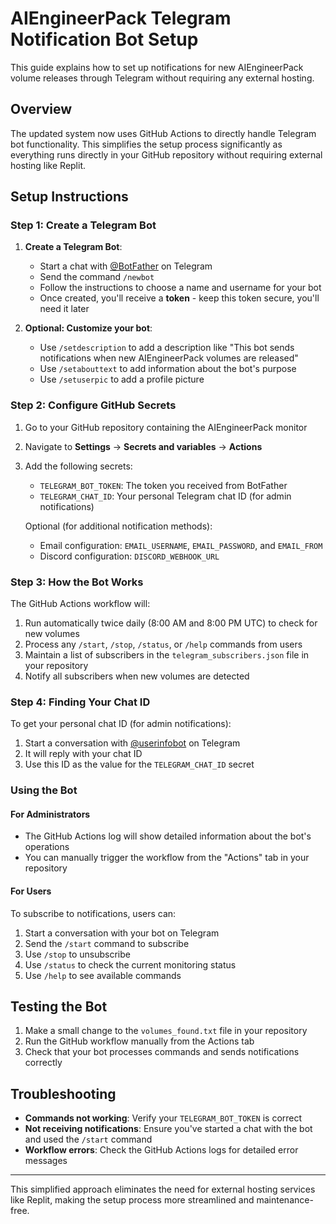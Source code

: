 # AIEngineerPack Telegram Notification Bot Setup

This guide explains how to set up notifications for new AIEngineerPack volume releases through Telegram without requiring any external hosting.

## Overview

The updated system now uses GitHub Actions to directly handle Telegram bot functionality. This simplifies the setup process significantly as everything runs directly in your GitHub repository without requiring external hosting like Replit.

## Setup Instructions

### Step 1: Create a Telegram Bot

1. **Create a Telegram Bot**:
   - Start a chat with [@BotFather](https://t.me/BotFather) on Telegram
   - Send the command `/newbot`
   - Follow the instructions to choose a name and username for your bot
   - Once created, you'll receive a **token** - keep this token secure, you'll need it later

2. **Optional: Customize your bot**:
   - Use `/setdescription` to add a description like "This bot sends notifications when new AIEngineerPack volumes are released"
   - Use `/setabouttext` to add information about the bot's purpose
   - Use `/setuserpic` to add a profile picture

### Step 2: Configure GitHub Secrets

1. Go to your GitHub repository containing the AIEngineerPack monitor
2. Navigate to **Settings** → **Secrets and variables** → **Actions**
3. Add the following secrets:
   - `TELEGRAM_BOT_TOKEN`: The token you received from BotFather
   - `TELEGRAM_CHAT_ID`: Your personal Telegram chat ID (for admin notifications)
   
   Optional (for additional notification methods):
   - Email configuration: `EMAIL_USERNAME`, `EMAIL_PASSWORD`, and `EMAIL_FROM`
   - Discord configuration: `DISCORD_WEBHOOK_URL`

### Step 3: How the Bot Works

The GitHub Actions workflow will:
1. Run automatically twice daily (8:00 AM and 8:00 PM UTC) to check for new volumes
2. Process any `/start`, `/stop`, `/status`, or `/help` commands from users
3. Maintain a list of subscribers in the `telegram_subscribers.json` file in your repository
4. Notify all subscribers when new volumes are detected

### Step 4: Finding Your Chat ID

To get your personal chat ID (for admin notifications):
1. Start a conversation with [@userinfobot](https://t.me/userinfobot) on Telegram
2. It will reply with your chat ID
3. Use this ID as the value for the `TELEGRAM_CHAT_ID` secret

### Using the Bot

#### For Administrators
- The GitHub Actions log will show detailed information about the bot's operations
- You can manually trigger the workflow from the "Actions" tab in your repository

#### For Users
To subscribe to notifications, users can:
1. Start a conversation with your bot on Telegram
2. Send the `/start` command to subscribe
3. Use `/stop` to unsubscribe
4. Use `/status` to check the current monitoring status
5. Use `/help` to see available commands

## Testing the Bot

1. Make a small change to the `volumes_found.txt` file in your repository
2. Run the GitHub workflow manually from the Actions tab
3. Check that your bot processes commands and sends notifications correctly

## Troubleshooting

- **Commands not working**: Verify your `TELEGRAM_BOT_TOKEN` is correct
- **Not receiving notifications**: Ensure you've started a chat with the bot and used the `/start` command
- **Workflow errors**: Check the GitHub Actions logs for detailed error messages

---

This simplified approach eliminates the need for external hosting services like Replit, making the setup process more streamlined and maintenance-free. 